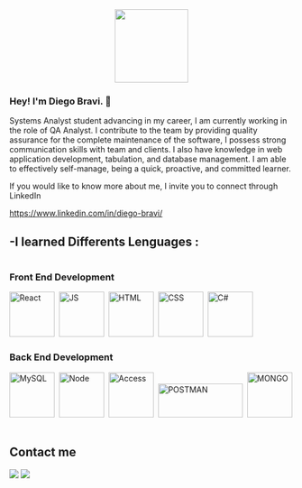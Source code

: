 <div id="header" align="center">
<img src="https://camo.githubusercontent.com/b2213aad903c8ea48a3109835c063926898e9adc019ccdccdcf6a35c0cbd3f55/68747470733a2f2f6d656469612e67697068792e636f6d2f6d656469612f524e3846646142365431626b6b49356e34492f67697068792e676966" width="130"/>
</div>

### Hey! I'm Diego Bravi. 👋

Systems Analyst student advancing in my career, I am currently working in the role of QA Analyst. I contribute to the team by providing quality assurance for the complete maintenance of the software, I possess strong communication skills with team and clients. I also have knowledge in web application development, tabulation, and database management. I am able to effectively self-manage, being a quick, proactive, and committed learner.

If you would like to know more about me, I invite you to connect through LinkedIn

https://www.linkedin.com/in/diego-bravi/

<h2>-I learned Differents Lenguages :</h2>

<div style="display: inline-block"> 
<h3> Front End Development </h3>
  <img src="https://cdn.jsdelivr.net/gh/devicons/devicon/icons/react/react-original-wordmark.svg" title="React" alt"React" width="80" heigth=""80/>&nbsp;   
  <img src="https://cdn.jsdelivr.net/gh/devicons/devicon/icons/javascript/javascript-original.svg" title="JS" alt="JS" width="80" height="80" />&nbsp;
  <img src="https://cdn.jsdelivr.net/gh/devicons/devicon/icons/html5/html5-original-wordmark.svg"  title="HTML" alt="HTML" width="80" height="80"/>&nbsp;
  <img src="https://cdn.jsdelivr.net/gh/devicons/devicon/icons/css3/css3-original-wordmark.svg" title="CSS" alt="CSS" width="80" height="80" />&nbsp;
  <img src="https://cdn.worldvectorlogo.com/logos/c--4.svg" title="C#" alt="C#" width="80" height="80" />&nbsp;
  
</div>

<div style="display: inline-block"> 
  <h3> Back End Development </h3>
  <img src="https://cdn.jsdelivr.net/gh/devicons/devicon/icons/mysql/mysql-original-wordmark.svg"  title="MySQL" alt="MySQL" width="80" height="80" />&nbsp;
  <img src="https://cdn.jsdelivr.net/gh/devicons/devicon/icons/nodejs/nodejs-original-wordmark.svg"  title="Node" alt="Node" width="80" height="80"/>&nbsp; 
  <img src="https://cdn-icons-png.flaticon.com/512/732/732218.png"  title="Access" alt="Access" width="80" height="80"/>&nbsp; 
  <img src="https://seeklogo.com/images/P/postman-logo-5110850F84-seeklogo.com.png"  title="POSTMAN" alt="POSTMAN" width="150" height="60"/>&nbsp; 
  <img src="https://www.pngall.com/wp-content/uploads/13/Mongodb-Transparent.png"  title="MONGO" alt="MONGO" width="80" height="80"/>&nbsp; 


</div>

<h2>Contact me</h2>

  <a href = "mailto:diegobravi97@gmail.com" target ="diegobravi97@gmail.com"><img src="https://img.shields.io/badge/-Gmail-%23333?style=for-the-badge&logo=gmail&logoColor=white" target="_blank"></a>
  <a href="www.linkedin.com/in/diego-bravi"  target ="www.linkedin.com/in/diego-bravi"><img src="https://img.shields.io/badge/-LinkedIn-%230077B5?style=for-the-badge&logo=linkedin&logoColor=white" target="www.linkedin.com/in/diego-bravi"></a> 

